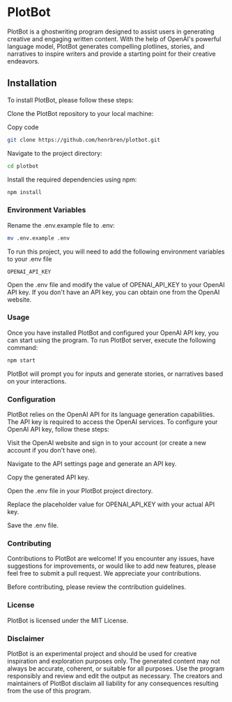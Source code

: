 # PlotBot

PlotBot is a ghostwriting program designed to assist users in generating creative and engaging written content. With the help of OpenAI's powerful language model, PlotBot generates compelling plotlines, stories, and narratives to inspire writers and provide a starting point for their creative endeavors.

## Installation

To install PlotBot, please follow these steps:

Clone the PlotBot repository to your local machine:

Copy code

```bash
git clone https://github.com/henrbren/plotbot.git
```

Navigate to the project directory:

```bash
cd plotbot
```

Install the required dependencies using npm:

```bash
npm install
```

### Environment Variables

Rename the .env.example file to .env:

```bash
mv .env.example .env
```

To run this project, you will need to add the following environment variables to your .env file

`OPENAI_API_KEY`

Open the .env file and modify the value of OPENAI_API_KEY to your OpenAI API key. If you don't have an API key, you can obtain one from the OpenAI website.

### Usage

Once you have installed PlotBot and configured your OpenAI API key, you can start using the program. To run PlotBot server, execute the following command:

```bash
npm start
```

PlotBot will prompt you for inputs and generate stories, or narratives based on your interactions.

### Configuration

PlotBot relies on the OpenAI API for its language generation capabilities. The API key is required to access the OpenAI services. To configure your OpenAI API key, follow these steps:

Visit the OpenAI website and sign in to your account (or create a new account if you don't have one).

Navigate to the API settings page and generate an API key.

Copy the generated API key.

Open the .env file in your PlotBot project directory.

Replace the placeholder value for OPENAI_API_KEY with your actual API key.

Save the .env file.

### Contributing

Contributions to PlotBot are welcome! If you encounter any issues, have suggestions for improvements, or would like to add new features, please feel free to submit a pull request. We appreciate your contributions.

Before contributing, please review the contribution guidelines.

### License

PlotBot is licensed under the MIT License.

### Disclaimer

PlotBot is an experimental project and should be used for creative inspiration and exploration purposes only. The generated content may not always be accurate, coherent, or suitable for all purposes. Use the program responsibly and review and edit the output as necessary. The creators and maintainers of PlotBot disclaim all liability for any consequences resulting from the use of this program.
